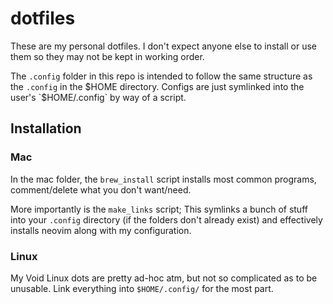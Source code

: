 # dotfiles

These are my personal dotfiles. I don't expect anyone else to install or use them so they may not be kept in working order.

The `.config` folder in this repo is intended to follow the same structure as the `.config` in the $HOME directory. Configs are just symlinked into the user's `$HOME/.config` by way of a script.

## Installation

### Mac

In the mac folder, the `brew_install` script installs most common programs, comment/delete what you don't want/need.

More importantly is the `make_links` script; This symlinks a bunch of stuff into your `.config` directory (if the folders don't already exist) and effectively installs neovim along with my configuration.

### Linux

My Void Linux dots are pretty ad-hoc atm, but not so complicated as to be unusable. Link everything into `$HOME/.config/` for the most part.
